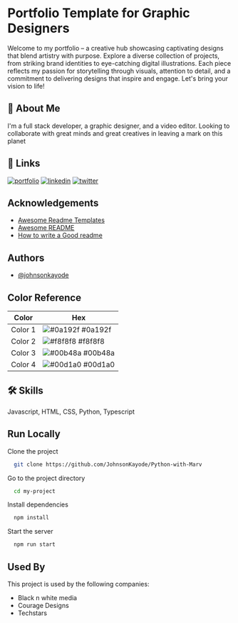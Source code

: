 
# Portfolio Template for Graphic Designers

Welcome to my portfolio – a creative hub showcasing captivating designs that blend artistry with purpose. Explore a diverse collection of projects, from striking brand identities to eye-catching digital illustrations. Each piece reflects my passion for storytelling through visuals, attention to detail, and a commitment to delivering designs that inspire and engage. Let's bring your vision to life!

## 🚀 About Me
I'm a full stack developer, a graphic designer, and a video editor. Looking to collaborate with great minds and great creatives in leaving a mark on this planet 


## 🔗 Links
[![portfolio](https://img.shields.io/badge/my_portfolio-000?style=for-the-badge&logo=ko-fi&logoColor=white)](https://behance.net/johnsonkayode00)
[![linkedin](https://img.shields.io/badge/linkedin-0A66C2?style=for-the-badge&logo=linkedin&logoColor=white)](https://www.linkedin.com/johnsonkayode00)
[![twitter](https://img.shields.io/badge/twitter-1DA1F2?style=for-the-badge&logo=twitter&logoColor=white)](https://twitter.com/caryorday00)




## Acknowledgements

 - [Awesome Readme Templates](https://awesomeopensource.com/project/elangosundar/awesome-README-templates)
 - [Awesome README](https://github.com/matiassingers/awesome-readme)
 - [How to write a Good readme](https://bulldogjob.com/news/449-how-to-write-a-good-readme-for-your-github-project)


## Authors

- [@johnsonkayode](https://www.github.com/octokatherine)

## Color Reference

| Color             | Hex                                                                |
| ----------------- | ------------------------------------------------------------------ |
|  Color 1| ![#0a192f](https://via.placeholder.com/10/0a192f?text=+) #0a192f |
|Color 2| ![#f8f8f8](https://via.placeholder.com/10/f8f8f8?text=+) #f8f8f8 |
|  Color 3| ![#00b48a](https://via.placeholder.com/10/00b48a?text=+) #00b48a |
|  Color 4| ![#00d1a0](https://via.placeholder.com/10/00b48a?text=+) #00d1a0 |


## 🛠 Skills
Javascript, HTML, CSS, Python, Typescript


## Run Locally

Clone the project

```bash
  git clone https://github.com/JohnsonKayode/Python-with-Marv
```

Go to the project directory

```bash
  cd my-project
```

Install dependencies

```bash
  npm install
```

Start the server

```bash
  npm run start
```


## Used By

This project is used by the following companies:

- Black n white media
- Courage Designs
- Techstars

